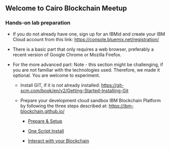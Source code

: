## Welcome to Cairo Blockchain Meetup


### Hands-on lab preparation

- If you do not already have one, sign up for an IBMid and create your IBM Cloud account from this link: https://console.bluemix.net/registration/

- There is a basic part that only requires a web browser, preferably a recent version of Google Chrome or Mozilla Firefox.

- For the more advanced part: 
Note - this section might be challenging, if you are not familiar with the technologies used. Therefore, we made it optional. You are welcome to experiment.

    - Install GIT, if it is not already installed: https://git-scm.com/book/en/v2/Getting-Started-Installing-Git

    - Prepare your development cloud sandbox IBM Blockchain Platform by following the three steps described at: https://ibm-blockchain.github.io/

        - [Prepare & Setup](https://ibm-blockchain.github.io/setup/)

        - [One Script Install](https://ibm-blockchain.github.io/simple/)

        - [Interact with your Blockchain](https://ibm-blockchain.github.io/interacting/)
        
